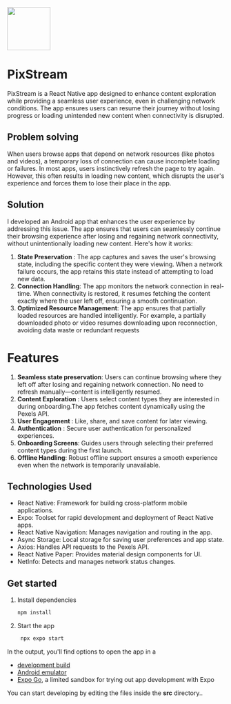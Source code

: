 <img src="https://github.com/user-attachments/assets/751c6668-9ac2-4e5a-84ef-f1e7efbbbb6e" width="100"> 

# PixStream 


PixStream is a React Native app designed to enhance content exploration while providing a seamless user experience, even in challenging network conditions. The app ensures users can resume their journey without losing progress or loading unintended new content when connectivity is disrupted.

## Problem solving
When users browse apps that depend on network resources (like photos and videos), a temporary loss of connection can cause incomplete loading or failures. In most apps, users instinctively refresh the page to try again. However, this often results in loading new content, which disrupts the user's experience and forces them to lose their place in the app.

## Solution
I developed an Android app that enhances the user experience by addressing this issue. The app ensures that users can seamlessly continue their browsing experience after losing and regaining network connectivity, without unintentionally loading new content. Here's how it works:

1. <b>State Preservation</b> : The app captures and saves the user's browsing state, including the specific content they were viewing.
When a network failure occurs, the app retains this state instead of attempting to load new data.
2. <b>Connection Handling</b>: The app monitors the network connection in real-time. When connectivity is restored, it resumes fetching the content exactly where the user left off, ensuring a smooth continuation.
3. <b>Optimized Resource Management</b>: The app ensures that partially loaded resources are handled intelligently. For example, a partially downloaded photo or video resumes downloading upon reconnection, avoiding data waste or redundant requests

# Features

1. <b>Seamless state preservation</b>: Users can continue browsing where they left off after losing and regaining network connection.
No need to refresh manually—content is intelligently resumed.
2. <b>Content Exploration</b> : Users select content types they are interested in during onboarding.The app fetches content dynamically using the Pexels API.
3. <b>User Engagement </b> : Like, share, and save content for later viewing.
4. <b>Authentication</b> : Secure user authentication for personalized experiences.
5. <b>Onboarding Screens</b>: Guides users through selecting their preferred content types during the first launch.
6. <b>Offline Handling</b>: Robust offline support ensures a smooth experience even when the network is temporarily unavailable.

## Technologies Used
* React Native: Framework for building cross-platform mobile applications.
* Expo: Toolset for rapid development and deployment of React Native apps.
* React Native Navigation: Manages navigation and routing in the app.
* Async Storage: Local storage for saving user preferences and app state.
* Axios: Handles API requests to the Pexels API.
* React Native Paper: Provides material design components for UI.
* NetInfo: Detects and manages network status changes.






## Get started

1. Install dependencies

   ```bash
   npm install
   ```

2. Start the app

   ```bash
    npx expo start
   ```

In the output, you'll find options to open the app in a

- [development build](https://docs.expo.dev/develop/development-builds/introduction/)
- [Android emulator](https://docs.expo.dev/workflow/android-studio-emulator/)
- [Expo Go](https://expo.dev/go), a limited sandbox for trying out app development with Expo

You can start developing by editing the files inside the **src** directory..


